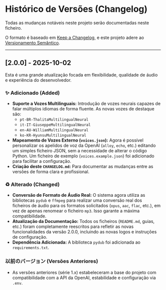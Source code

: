 # Histórico de Versões (Changelog)

Todas as mudanças notáveis neste projeto serão documentadas neste ficheiro.

O formato é baseado em [Keep a Changelog](https://keepachangelog.com/en/1.0.0/),
e este projeto adere ao [Versionamento Semântico](https://semver.org/spec/v2.0.0.html).

---

## [2.0.0] - 2025-10-02

Esta é uma grande atualização focada em flexibilidade, qualidade de áudio e experiência do desenvolvedor.

### ✨ Adicionado (Added)

* **Suporte a Vozes Multilinguais:** Introdução de vozes neurais capazes de falar múltiplos idiomas de forma fluente. As novas vozes de destaque são:
    * `pt-BR-ThalitaMultilingualNeural`
    * `it-IT-GiuseppeMultilingualNeural`
    * `en-AU-WilliamMultilingualNeural`
    * `ko-KR-HyunsuMultilingualNeural`
* **Mapeamento de Vozes Externo (`voices.json`):** Agora é possível personalizar os apelidos de voz da OpenAI (`alloy`, `echo`, etc.) editando um simples ficheiro JSON, sem a necessidade de alterar o código Python. Um ficheiro de exemplo (`voices.example.json`) foi adicionado para facilitar a configuração.
* **Criação deste `CHANGELOG.md`:** Para documentar as mudanças entre as versões de forma clara e profissional.

### ♻️ Alterado (Changed)

* **Conversão de Formato de Áudio Real:** O sistema agora utiliza as bibliotecas `pydub` e `ffmpeg` para realizar uma conversão real dos ficheiros de áudio para os formatos solicitados (`opus`, `aac`, `flac`, etc.), em vez de apenas renomear o ficheiro `mp3`. Isso garante a máxima compatibilidade.
* **Atualização da Documentação:** Todos os ficheiros (`README.md`, guias, etc.) foram completamente reescritos para refletir as novas funcionalidades da versão 2.0.0, incluindo as novas logos e instruções de configuração.
* **Dependência Adicionada:** A biblioteca `pydub` foi adicionada ao `requirements.txt`.

### 以前のバージョン (Versões Anteriores)

* As versões anteriores (série 1.x) estabeleceram a base do projeto com compatibilidade com a API da OpenAI, estabilidade e configuração via `.env`.